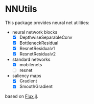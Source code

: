 # NNUtils
This package provides neural net utilities:
- neural network blocks
  - [x] DepthwiseSeparableConv
  - [x] BottleneckResidual
  - [x] ResnetResidualv1
  - [x] ResnetResidualv2
- standard networks
  - [x] mobilenets
  - [ ] resnet
- saliency maps 
  - [x] Gradient
  - [x] SmoothGradient
  
based on [Flux.jl](https://github.com/FluxML/Flux.jl).